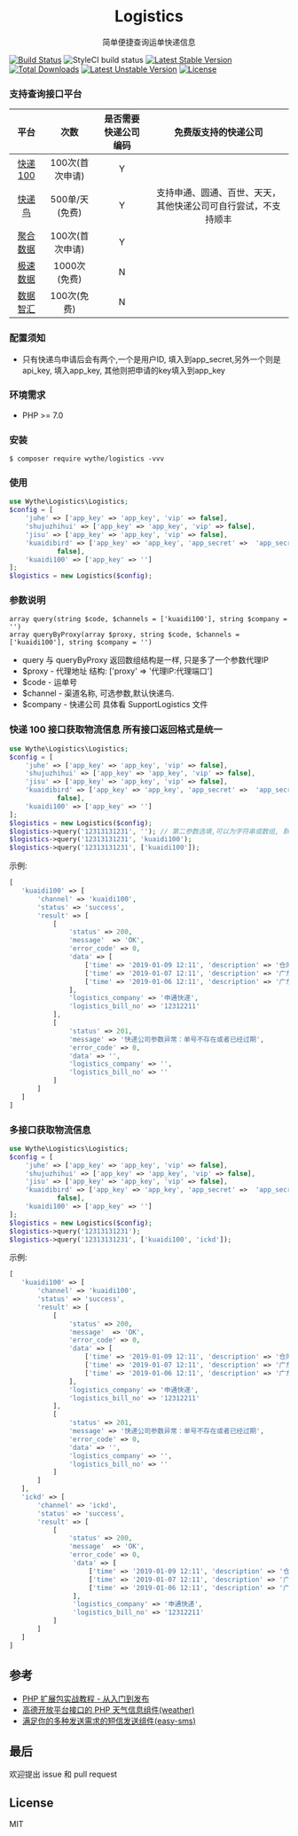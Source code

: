 <h1 align="center"> Logistics </h1>

<p align="center">简单便捷查询运单快递信息</p>

[![Build Status](https://travis-ci.org/uuk020/logistics.svg?branch=master)](https://travis-ci.org/uuk020/logistics)
![StyleCI build status](https://github.styleci.io/repos/163085695/shield)
[![Latest Stable Version](https://poser.pugx.org/wythe/logistics/v/stable)](https://packagist.org/packages/wythe/logistics)
[![Total Downloads](https://poser.pugx.org/wythe/logistics/downloads)](https://packagist.org/packages/wythe/logistics)
[![Latest Unstable Version](https://poser.pugx.org/wythe/logistics/v/unstable)](https://packagist.org/packages/wythe/logistics)
[![License](https://poser.pugx.org/wythe/logistics/license)](https://packagist.org/packages/wythe/logistics)


### 支持查询接口平台

| 平台 | 次数 | 是否需要快递公司编码 | 免费版支持的快递公司 |
| :-----: | :----: | :----: | :----: |
| [快递100](https://www.kuaidi100.com/openapi/applyapi.shtml) | 100次(首次申请) | Y | |
| [快递鸟](http://www.kdniao.com/api-all) | 500单/天(免费) | Y | 支持申通、圆通、百世、天天，其他快递公司可自行尝试，不支持顺丰 |
| [聚合数据](https://www.juhe.cn/docs/api/id/43) | 100次(首次申请) | Y | |
| [极速数据](https://www.jisuapi.com/api/express) | 1000次(免费) | N | |
| [数据智汇](http://www.shujuzhihui.cn/apiDetails?id=1867) | 100次(免费) | N | |

### 配置须知
* 只有快递鸟申请后会有两个,一个是用户ID, 填入到app_secret,另外一个则是api_key, 填入app_key, 其他则把申请的key填入到app_key 

### 环境需求
* PHP >= 7.0

### 安装

```shell
$ composer require wythe/logistics -vvv
```

### 使用
```php
use Wythe\Logistics\Logistics;
$config = [
    'juhe' => ['app_key' => 'app_key', 'vip' => false],
    'shujuzhihui' => ['app_key' => 'app_key', 'vip' => false],
    'jisu' => ['app_key' => 'app_key', 'vip' => false],
    'kuaidibird' => ['app_key' => 'app_key', 'app_secret' =>  'app_secret', 'vip' =>
            false],
    'kuaidi100' => ['app_key' => '']
];
$logistics = new Logistics($config);
```

### 参数说明
```
array query(string $code, $channels = ['kuaidi100'], string $company = '')
array queryByProxy(array $proxy, string $code, $channels = ['kuaidi100'], string $company = '')
```

* query 与 queryByProxy 返回数组结构是一样, 只是多了一个参数代理IP
* $proxy - 代理地址 结构: ['proxy' => '代理IP:代理端口']
* $code - 运单号
* $channel - 渠道名称, 可选参数,默认快递鸟.
* $company - 快递公司 具体看 SupportLogistics 文件

### 快递 100 接口获取物流信息 所有接口返回格式是统一
```php
use Wythe\Logistics\Logistics;
$config = [
    'juhe' => ['app_key' => 'app_key', 'vip' => false],
    'shujuzhihui' => ['app_key' => 'app_key', 'vip' => false],
    'jisu' => ['app_key' => 'app_key', 'vip' => false],
    'kuaidibird' => ['app_key' => 'app_key', 'app_secret' =>  'app_secret', 'vip' =>
            false],
    'kuaidi100' => ['app_key' => '']
];
$logistics = new Logistics($config);
$logistics->query('12313131231', ''); // 第二参数选填,可以为字符串或数组, 默认快递鸟
$logistics->query('12313131231', 'kuaidi100');
$logistics->query('12313131231', ['kuaidi100']);
```
示例:

```php 
[
   'kuaidi100' => [
       'channel' => 'kuaidi100',
       'status' => 'success',
       'result' => [
           [
               'status' => 200,
               'message'  => 'OK',
               'error_code' => 0,
               'data' => [
                   ['time' => '2019-01-09 12:11', 'description' => '仓库-已签收'],
                   ['time' => '2019-01-07 12:11', 'description' => '广东XX服务点'],
                   ['time' => '2019-01-06 12:11', 'description' => '广东XX转运中心']
               ],
               'logistics_company' => '申通快递',
               'logistics_bill_no' => '12312211'
           ],
           [
               'status' => 201,
               'message' => '快递公司参数异常：单号不存在或者已经过期',
               'error_code' => 0,
               'data' => '',
               'logistics_company' => '',
               'logistics_bill_no' => ''
           ]
       ]
   ]
]
```

### 多接口获取物流信息
```php
use Wythe\Logistics\Logistics;
$config = [
    'juhe' => ['app_key' => 'app_key', 'vip' => false],
    'shujuzhihui' => ['app_key' => 'app_key', 'vip' => false],
    'jisu' => ['app_key' => 'app_key', 'vip' => false],
    'kuaidibird' => ['app_key' => 'app_key', 'app_secret' =>  'app_secret', 'vip' =>
            false],
    'kuaidi100' => ['app_key' => '']
];
$logistics = new Logistics($config);
$logistics->query('12313131231');
$logistics->query('12313131231', ['kuaidi100', 'ickd']);
```
示例:

```php 
[
   'kuaidi100' => [
       'channel' => 'kuaidi100',
       'status' => 'success',
       'result' => [
           [
               'status' => 200,
               'message'  => 'OK',
               'error_code' => 0,
               'data' => [
                   ['time' => '2019-01-09 12:11', 'description' => '仓库-已签收'],
                   ['time' => '2019-01-07 12:11', 'description' => '广东XX服务点'],
                   ['time' => '2019-01-06 12:11', 'description' => '广东XX转运中心']
               ],
               'logistics_company' => '申通快递',
               'logistics_bill_no' => '12312211'
           ],
           [
               'status' => 201,
               'message' => '快递公司参数异常：单号不存在或者已经过期',
               'error_code' => 0,
               'data' => '',
               'logistics_company' => '',
               'logistics_bill_no' => ''
           ]
       ]
   ],
   'ickd' => [
       'channel' => 'ickd',
       'status' => 'success',
       'result' => [
           [
               'status' => 200,
               'message'  => 'OK',
               'error_code' => 0,
                'data' => [
                    ['time' => '2019-01-09 12:11', 'description' => '仓库-已签收'],
                    ['time' => '2019-01-07 12:11', 'description' => '广东XX服务点'],
                    ['time' => '2019-01-06 12:11', 'description' => '广东XX转运中心']
                ],
                'logistics_company' => '申通快递',
                'logistics_bill_no' => '12312211'
           ]
       ]
   ]
]
```

## 参考
* [PHP 扩展包实战教程 - 从入门到发布](https://laravel-china.org/courses/creating-package)
* [高德开放平台接口的 PHP 天气信息组件(weather)](https://github.com/overtrue/weather)
* [满足你的多种发送需求的短信发送组件(easy-sms)](https://github.com/overtrue/easy-sms)

## 最后
欢迎提出 issue 和 pull request

## License
MIT
